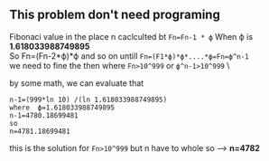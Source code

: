 ## This problem don't need programing

Fibonaci value in the place n caclculted bt `Fn=Fn-1 * ф` When ф is __1.618033988749895__\
So Fn=(Fn-2*ф)*ф and so on untill `Fn=(F1*ф)*ф*....*ф=Fn=ф^n-1` \
we need to fine the then where `Fn>10^999` or `ф^n-1>10^999` \

by some math, we can evaluate that 

```
n-1=(999*ln 10) /(ln 1.618033988749895)
where  ф=1.618033988749895
n-1=4780.18699481 
so 
n=4781.18699481 
```

this is the solution for `Fn>10^999` but n have to whole so --> __n=4782__
